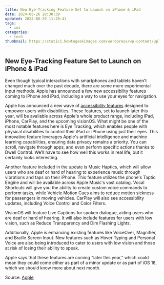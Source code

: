```yaml
---
title: New Eye-Tracking Feature Set to Launch on iPhone & iPad
date: 2024-08-26 20:30:39
updated: 2024-08-29 11:20:41
tags:
  - ios
categories:
  - tech
thumbnail: https://static1.howtogeekimages.com/wordpress/wp-content/uploads/2024/03/iphone-15-in-car-with-poor-cell-signal-2.jpg
---
```


## New Eye-Tracking Feature Set to Launch on iPhone & iPad

Even though typical interactions with smartphones and tablets haven't changed much over the past decade, there are some more experimental input methods. Apple has announced a few new accessibility features coming to iPhone and iPad, including a way to use your eyes for navigation.

 Apple has announced a new wave of [accessibility features](https://remote-screen-capture.techidaily.com/updated-screenshot-secrets-for-windows-pros-for-2024/) designed to empower users with disabilities. These features, set to launch later this year, will be available across Apple's whole product range, including iPad, iPhone, CarPlay, and the upcoming visionOS. What might be one of the most notable features here is Eye Tracking, which enables people with physical disabilities to control their iPad or iPhone using just their eyes. This innovative feature leverages Apple's artificial intelligence and machine learning capabilities, ensuring data privacy remains a priority. You can scroll, navigate through apps, and even perform specific actions thanks to Dwell Control. We'll have to see how well this works in real life, but it certainly looks interesting.

 Another feature included in the update is Music Haptics, which will allow users who are deaf or hard of hearing to experience music through vibrations and taps on their iPhone. This feature utilizes the phone's Taptic Engine and will be available across Apple Music's vast catalog. Vocal Shortcuts will give you the ability to create custom voice commands to perform tasks, while Vehicle Motion Cues aims to reduce motion sickness for passengers in moving vehicles. CarPlay will also see accessibility updates, including Voice Control and Color Filters.

 VisionOS will feature Live Captions for spoken dialogue, aiding users who are deaf or hard of hearing. It will also include features for users with low vision, such as Reduce Transparency and Dim Flashing Lights.

 Additionally, Apple is enhancing existing features like VoiceOver, Magnifier, and Braille Screen Input. New features such as Hover Typing and Personal Voice are also being introduced to cater to users with low vision and those at risk of losing their ability to speak.

 Apple says that these features are coming "later this year," which could mean they could come either as part of a minor update or as part of iOS 18, which we should know more about next month.

 Source: [Apple](https://www.apple.com/newsroom/2024/05/apple-announces-new-accessibility-features-including-eye-tracking/)

<ins class="adsbygoogle"
     style="display:block"
     data-ad-format="autorelaxed"
     data-ad-client="ca-pub-7571918770474297"
     data-ad-slot="1223367746"></ins>



<ins class="adsbygoogle"
     style="display:block"
     data-ad-client="ca-pub-7571918770474297"
     data-ad-slot="8358498916"
     data-ad-format="auto"
     data-full-width-responsive="true"></ins>
